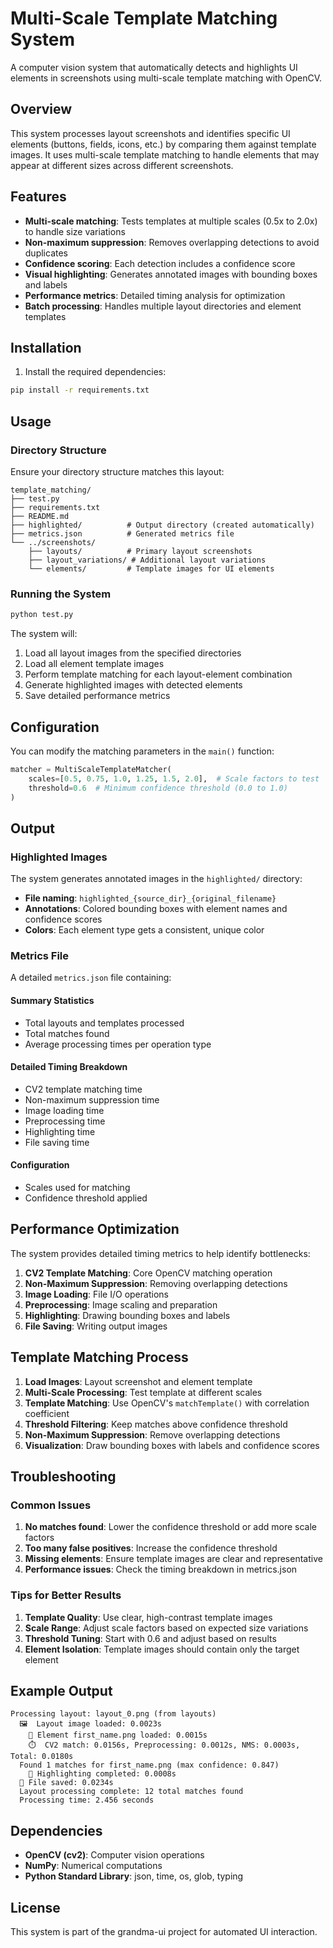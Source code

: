 # Multi-Scale Template Matching System

A computer vision system that automatically detects and highlights UI elements in screenshots using multi-scale template matching with OpenCV.

## Overview

This system processes layout screenshots and identifies specific UI elements (buttons, fields, icons, etc.) by comparing them against template images. It uses multi-scale template matching to handle elements that may appear at different sizes across different screenshots.

## Features

- **Multi-scale matching**: Tests templates at multiple scales (0.5x to 2.0x) to handle size variations
- **Non-maximum suppression**: Removes overlapping detections to avoid duplicates
- **Confidence scoring**: Each detection includes a confidence score
- **Visual highlighting**: Generates annotated images with bounding boxes and labels
- **Performance metrics**: Detailed timing analysis for optimization
- **Batch processing**: Handles multiple layout directories and element templates

## Installation

1. Install the required dependencies:
```bash
pip install -r requirements.txt
```

## Usage

### Directory Structure

Ensure your directory structure matches this layout:
```
template_matching/
├── test.py
├── requirements.txt
├── README.md
├── highlighted/          # Output directory (created automatically)
├── metrics.json          # Generated metrics file
└── ../screenshots/
    ├── layouts/          # Primary layout screenshots
    ├── layout_variations/ # Additional layout variations
    └── elements/         # Template images for UI elements
```

### Running the System

```bash
python test.py
```

The system will:
1. Load all layout images from the specified directories
2. Load all element template images
3. Perform template matching for each layout-element combination
4. Generate highlighted images with detected elements
5. Save detailed performance metrics

## Configuration

You can modify the matching parameters in the `main()` function:

```python
matcher = MultiScaleTemplateMatcher(
    scales=[0.5, 0.75, 1.0, 1.25, 1.5, 2.0],  # Scale factors to test
    threshold=0.6  # Minimum confidence threshold (0.0 to 1.0)
)
```

## Output

### Highlighted Images

The system generates annotated images in the `highlighted/` directory:
- **File naming**: `highlighted_{source_dir}_{original_filename}`
- **Annotations**: Colored bounding boxes with element names and confidence scores
- **Colors**: Each element type gets a consistent, unique color

### Metrics File

A detailed `metrics.json` file containing:

#### Summary Statistics
- Total layouts and templates processed
- Total matches found
- Average processing times per operation type

#### Detailed Timing Breakdown
- CV2 template matching time
- Non-maximum suppression time
- Image loading time
- Preprocessing time
- Highlighting time
- File saving time

#### Configuration
- Scales used for matching
- Confidence threshold applied

## Performance Optimization

The system provides detailed timing metrics to help identify bottlenecks:

1. **CV2 Template Matching**: Core OpenCV matching operation
2. **Non-Maximum Suppression**: Removing overlapping detections
3. **Image Loading**: File I/O operations
4. **Preprocessing**: Image scaling and preparation
5. **Highlighting**: Drawing bounding boxes and labels
6. **File Saving**: Writing output images

## Template Matching Process

1. **Load Images**: Layout screenshot and element template
2. **Multi-Scale Processing**: Test template at different scales
3. **Template Matching**: Use OpenCV's `matchTemplate()` with correlation coefficient
4. **Threshold Filtering**: Keep matches above confidence threshold
5. **Non-Maximum Suppression**: Remove overlapping detections
6. **Visualization**: Draw bounding boxes with labels and confidence scores

## Troubleshooting

### Common Issues

1. **No matches found**: Lower the confidence threshold or add more scale factors
2. **Too many false positives**: Increase the confidence threshold
3. **Missing elements**: Ensure template images are clear and representative
4. **Performance issues**: Check the timing breakdown in metrics.json

### Tips for Better Results

1. **Template Quality**: Use clear, high-contrast template images
2. **Scale Range**: Adjust scale factors based on expected size variations
3. **Threshold Tuning**: Start with 0.6 and adjust based on results
4. **Element Isolation**: Template images should contain only the target element

## Example Output

```
Processing layout: layout_0.png (from layouts)
  🖼️  Layout image loaded: 0.0023s
    📁 Element first_name.png loaded: 0.0015s
    ⏱️  CV2 match: 0.0156s, Preprocessing: 0.0012s, NMS: 0.0003s, Total: 0.0180s
  Found 1 matches for first_name.png (max confidence: 0.847)
    🎨 Highlighting completed: 0.0008s
  💾 File saved: 0.0234s
  Layout processing complete: 12 total matches found
  Processing time: 2.456 seconds
```

## Dependencies

- **OpenCV (cv2)**: Computer vision operations
- **NumPy**: Numerical computations
- **Python Standard Library**: json, time, os, glob, typing

## License

This system is part of the grandma-ui project for automated UI interaction. 
